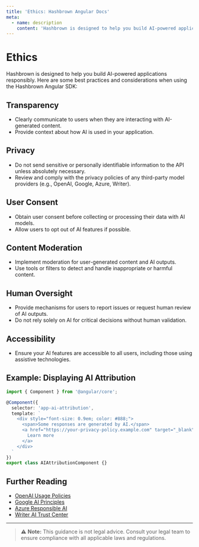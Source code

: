 ```yaml
---
title: 'Ethics: Hashbrown Angular Docs'
meta:
  - name: description
    content: 'Hashbrown is designed to help you build AI-powered applications responsibly. Here are some best practices and considerations when using the Hashbrown Angular SDK:'
---
```

# Ethics

Hashbrown is designed to help you build AI-powered applications responsibly. Here are some best practices and considerations when using the Hashbrown Angular SDK:

## Transparency

- Clearly communicate to users when they are interacting with AI-generated content.
- Provide context about how AI is used in your application.

## Privacy

- Do not send sensitive or personally identifiable information to the API unless absolutely necessary.
- Review and comply with the privacy policies of any third-party model providers (e.g., OpenAI, Google, Azure, Writer).

## User Consent

- Obtain user consent before collecting or processing their data with AI models.
- Allow users to opt out of AI features if possible.

## Content Moderation

- Implement moderation for user-generated content and AI outputs.
- Use tools or filters to detect and handle inappropriate or harmful content.

## Human Oversight

- Provide mechanisms for users to report issues or request human review of AI outputs.
- Do not rely solely on AI for critical decisions without human validation.

## Accessibility

- Ensure your AI features are accessible to all users, including those using assistive technologies.

## Example: Displaying AI Attribution

```typescript
import { Component } from '@angular/core';

@Component({
  selector: 'app-ai-attribution',
  template: `
    <div style="font-size: 0.9em; color: #888;">
      <span>Some responses are generated by AI.</span>
      <a href="https://your-privacy-policy.example.com" target="_blank" rel="noopener noreferrer" style="margin-left: 8px;">
        Learn more
      </a>
    </div>
  `
})
export class AIAttributionComponent {}
```

## Further Reading

- [OpenAI Usage Policies](https://platform.openai.com/docs/usage-policies)
- [Google AI Principles](https://ai.google/responsibilities/responsible-ai-practices/)
- [Azure Responsible AI](https://www.microsoft.com/en-us/ai/responsible-ai)
- [Writer AI Trust Center](https://writer.com/trust/)

---

> ⚠️ **Note:** This guidance is not legal advice. Consult your legal team to ensure compliance with all applicable laws and regulations.
